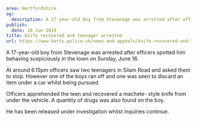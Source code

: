 ```yaml
area: Hertfordshire
og:
  description: A 17-year-old boy from Stevenage was arrested after officers spotted him behaving suspiciously in the town yesterday (Sunday, June 16).
publish:
  date: 18 Jun 2019
title: Knife recovered and teenager arrested
url: https://www.herts.police.uk/news-and-appeals/knife-recovered-and-teenager-arrested-0385e
```

A 17-year-old boy from Stevenage was arrested after officers spotted him behaving suspiciously in the town on Sunday, June 16.

At around 6.15pm officers saw two teenagers in Silam Road and asked them to stop. However one of the boys ran off and one was seen to discard an item under a car whilst being pursued.

Officers apprehended the teen and recovered a machete- style knife from under the vehicle. A quantity of drugs was also found on the boy.

He has been released under investigation whilst inquiries continue.
